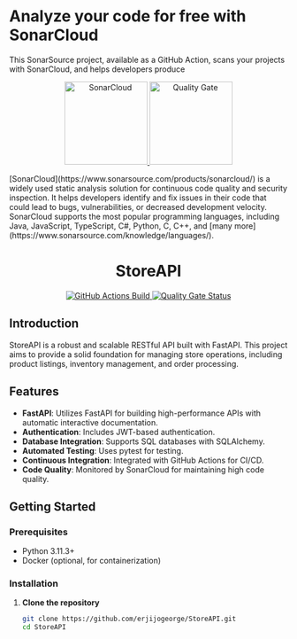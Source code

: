 # Analyze your code for free with SonarCloud 

This SonarSource project, available as a GitHub Action, scans your projects with SonarCloud, and helps developers produce 
<p align="center">
  <a href="https://sonarcloud.io/summary/new_code?id=devsquad_githubsonar">
    <img src="https://sonarcloud.io/images/project_badges/sonarcloud-white.svg" alt="SonarCloud" width="150">
  </a>
  <a href="https://sonarcloud.io/summary/new_code?id=devsquad_githubsonar">
    <img src="https://sonarcloud.io/api/project_badges/quality_gate?project=devsquad_githubsonar" alt="Quality Gate" width="150">
  </a>
</p>
[SonarCloud](https://www.sonarsource.com/products/sonarcloud/) is a widely used static analysis solution for continuous code quality and security inspection. 
It helps developers identify and fix issues in their code that could lead to bugs, vulnerabilities, or decreased development velocity.
SonarCloud supports the most popular programming languages, including Java, JavaScript, TypeScript, C#, Python, C, C++, and [many more](https://www.sonarsource.com/knowledge/languages/).


<h1 align="center">StoreAPI
</h1>

<p align="center">
  <a href="https://github.com/erjijogeorge/StoreAPI/actions/workflows/python-app.yml">
    <img src="https://github.com/erjijogeorge/StoreAPI/actions/workflows/python-app.yml/badge.svg?branch=master" alt="GitHub Actions Build">
  </a>
  <a href="https://sonarcloud.io/summary/new_code?id=devsquad_githubsonar">
    <img src="https://sonarcloud.io/api/project_badges/measure?project=devsquad_githubsonar&metric=alert_status" alt="Quality Gate Status">
  </a>
</p>

## Introduction

StoreAPI is a robust and scalable RESTful API built with FastAPI. This project aims to provide a solid foundation for managing store operations, including product listings, inventory management, and order processing.

## Features

- **FastAPI**: Utilizes FastAPI for building high-performance APIs with automatic interactive documentation.
- **Authentication**: Includes JWT-based authentication.
- **Database Integration**: Supports SQL databases with SQLAlchemy.
- **Automated Testing**: Uses pytest for testing.
- **Continuous Integration**: Integrated with GitHub Actions for CI/CD.
- **Code Quality**: Monitored by SonarCloud for maintaining high code quality.

## Getting Started

### Prerequisites

- Python 3.11.3+
- Docker (optional, for containerization)

### Installation

1. **Clone the repository**

   ```sh
   git clone https://github.com/erjijogeorge/StoreAPI.git
   cd StoreAPI
